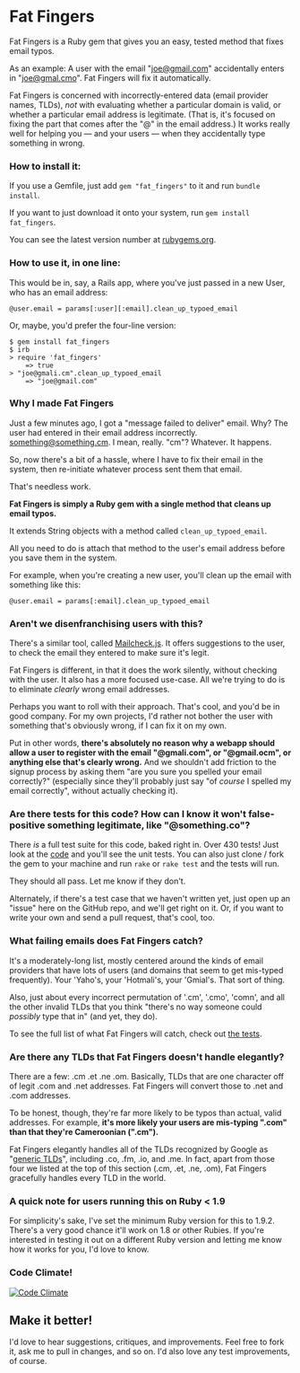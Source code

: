 Fat Fingers
===========

Fat Fingers is a Ruby gem that gives you an easy, tested method that fixes email typos.

As an example: A user with the email "joe@gmail.com" accidentally enters in "joe@gmal.cmo". Fat Fingers will fix it automatically.

Fat Fingers is concerned with incorrectly-entered data (email provider names, TLDs), *not* with evaluating whether a particular domain is valid, or whether a particular email address is legitimate. (That is, it's focused on fixing the part that comes after the "@" in the email address.) It works really well for helping you — and your users — when they accidentally type something in wrong.

### How to install it:

If you use a Gemfile, just add `gem "fat_fingers"` to it and run `bundle install`.

If you want to just download it onto your system, run `gem install fat_fingers`.

You can see the latest version number at [rubygems.org](https://rubygems.org/gems/fat_fingers).

### How to use it, in one line:

This would be in, say, a Rails app, where you've just passed in a new User, who has an email address:

    @user.email = params[:user][:email].clean_up_typoed_email

Or, maybe, you'd prefer the four-line version:

    $ gem install fat_fingers
    $ irb
    > require 'fat_fingers'
        => true
    > "joe@gmali.cm".clean_up_typoed_email
        => "joe@gmail.com"

### Why I made Fat Fingers

Just a few minutes ago, I got a "message failed to deliver" email. Why? The user had entered in their email address incorrectly. something@something.cm. I mean, really. "cm"? Whatever. It happens.

So, now there's a bit of a hassle, where I have to fix their email in the system, then re-initiate whatever process sent them that email.

That's needless work.

**Fat Fingers is simply a Ruby gem with a single method that cleans up email typos.**

It extends String objects with a method called `clean_up_typoed_email`.

All you need to do is attach that method to the user's email address before you save them in the system.

For example, when you're creating a new user, you'll clean up the email with something like this:

    @user.email = params[:email].clean_up_typoed_email


### Aren't we disenfranchising users with this?

There's a similar tool, called [Mailcheck.js](https://github.com/Kicksend/mailcheck). It offers suggestions to the user, to check the email they entered to make sure it's legit.

Fat Fingers is different, in that it does the work silently, without checking with the user. It also has a more focused use-case. All we're trying to do is to eliminate *clearly* wrong email addresses.

Perhaps you want to roll with their approach. That's cool, and you'd be in good company. For my own projects, I'd rather not bother the user with something that's obviously wrong, if I can fix it on my own.

Put in other words, **there's absolutely no reason why a webapp should allow a user to register with the email "@gmali.com", or "@gmail.ocm", or anything else that's clearly wrong.** And we shouldn't add friction to the signup process by asking them "are you sure you spelled your email correctly?" (especially since they'll probably just say "of *course* I spelled my email correctly", without actually checking it).


### Are there tests for this code? How can I know it won't false-positive something legitimate, like "@something.co"? ###

There *is* a full test suite for this code, baked right in. Over 430 tests! Just look at the [code](https://github.com/charliepark/fat_fingers/blob/master/test/test_fat_fingers.rb) and you'll see the unit tests. You can also just clone / fork the gem to your machine and run `rake` or `rake test` and the tests will run.

They should all pass. Let me know if they don't.

Alternately, if there's a test case that we haven't written yet, just open up an "issue" here on the GitHub repo, and we'll get right on it. Or, if you want to write your own and send a pull request, that's cool, too.


### What failing emails does Fat Fingers catch? ###

It's a moderately-long list, mostly centered around the kinds of email providers that have lots of users (and domains that seem to get mis-typed frequently). Your 'Yaho's, your 'Hotmali's, your 'Gmial's. That sort of thing.

Also, just about every incorrect permutation of '.cm', '.cmo', 'comn', and all the other invalid TLDs that you think "there's no way someone could *possibly* type that in" (and yet, they do).

To see the full list of what Fat Fingers will catch, check out [the tests](https://github.com/charliepark/fat_fingers/blob/master/test/test_fat_fingers.rb).

### Are there any TLDs that Fat Fingers doesn't handle elegantly?

There are a few: .cm .et .ne .om. Basically, TLDs that are one character off of legit .com and .net addresses. Fat Fingers will convert those to .net and .com addresses.

To be honest, though, they're far more likely to be typos than actual, valid addresses. For example, **it's more likely your users are mis-typing ".com" than that they're Cameroonian (".cm").**

Fat Fingers elegantly handles all of the TLDs recognized by Google as "[generic TLDs](https://support.google.com/webmasters/answer/1347922?hl=en)", including .co, .fm, .io, and .me. In fact, apart from those four we listed at the top of this section (.cm, .et, .ne, .om), Fat Fingers gracefully handles every TLD in the world.

### A quick note for users running this on Ruby < 1.9

For simplicity's sake, I've set the minimum Ruby version for this to 1.9.2. There's a very good chance it'll work on 1.8 or other Rubies. If you're interested in testing it out on a different Ruby version and letting me know how it works for you, I'd love to know.


### Code Climate!

[![Code Climate](https://codeclimate.com/github/charliepark/fat_fingers.png)](https://codeclimate.com/github/charliepark/fat_fingers)

## Make it better!

I'd love to hear suggestions, critiques, and improvements. Feel free to fork it, ask me to pull in changes, and so on. I'd also love any test improvements, of course.